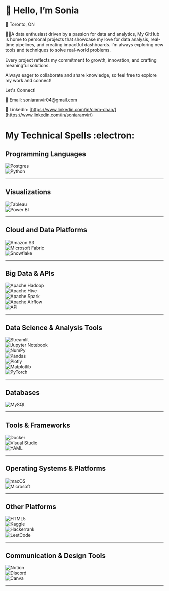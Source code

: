 # 👋 Hello, I’m Sonia
  
🌆 Toronto, ON

👩‍💻A data enthusiast driven by a passion for data and analytics, My GitHub is home to personal projects that showcase my love for data analysis, real-time pipelines, and creating impactful dashboards. I’m always exploring new tools and techniques to solve real-world problems.

Every project reflects my commitment to growth, innovation, and crafting meaningful solutions. 

Always eager to collaborate and share knowledge, so feel free to explore my work and connect!

Let's Connect!

📧 Email: soniaranvir04@gmail.com

🔗 LinkedIn: [https://www.linkedin.com/in/clem-chan/](https://www.linkedin.com/in/soniaranvir/)


# My Technical Spells :electron:

## Programming Languages  
![Postgres](https://img.shields.io/badge/postgres-%23316192.svg?style=for-the-badge&logo=postgresql&logoColor=white)  
![Python](https://img.shields.io/badge/python-3670A0?style=for-the-badge&logo=python&logoColor=ffdd54)  

---

## Visualizations  
![Tableau](https://img.shields.io/badge/tableau-E97627?style=for-the-badge&logo=tableau&logoColor=white)  
![Power BI](https://img.shields.io/badge/power_bi-F2C811?style=for-the-badge&logo=powerbi&logoColor=black)  

---

## Cloud and Data Platforms  
![Amazon S3](https://img.shields.io/badge/Amazon%20S3-FF9900?style=for-the-badge&logo=amazons3&logoColor=white)  
![Microsoft Fabric](https://img.shields.io/badge/microsoft_fabric-425DCB?style=for-the-badge&logo=microsoft&logoColor=white)  
![Snowflake](https://img.shields.io/badge/snowflake-%2329B5E8.svg?style=for-the-badge&logo=snowflake&logoColor=white)  

---

## Big Data & APIs  
![Apache Hadoop](https://img.shields.io/badge/Apache%20Hadoop-66CCFF?style=for-the-badge&logo=apachehadoop&logoColor=black)  
![Apache Hive](https://img.shields.io/badge/Apache%20Hive-FDEE21?style=for-the-badge&logo=apachehive&logoColor=black)  
![Apache Spark](https://img.shields.io/badge/apache_spark-E25A1C?style=for-the-badge&logo=apachespark&logoColor=white)  
![Apache Airflow](https://img.shields.io/badge/Apache%20Airflow-017CEE?style=for-the-badge&logo=Apache%20Airflow&logoColor=white)  
![API](https://img.shields.io/badge/api-005571?style=for-the-badge&logo=api&logoColor=white)  

---

## Data Science & Analysis Tools  
![Streamlit](https://img.shields.io/badge/Streamlit-%23FE4B4B.svg?style=for-the-badge&logo=streamlit&logoColor=white)  
![Jupyter Notebook](https://img.shields.io/badge/jupyter-%23FA0F00.svg?style=for-the-badge&logo=jupyter&logoColor=white)  
![NumPy](https://img.shields.io/badge/numpy-%23013243.svg?style=for-the-badge&logo=numpy&logoColor=white)  
![Pandas](https://img.shields.io/badge/pandas-%23150458.svg?style=for-the-badge&logo=pandas&logoColor=white)  
![Plotly](https://img.shields.io/badge/Plotly-%233F4F75.svg?style=for-the-badge&logo=plotly&logoColor=white)  
![Matplotlib](https://img.shields.io/badge/Matplotlib-%23ffffff.svg?style=for-the-badge&logo=Matplotlib&logoColor=black)  
![PyTorch](https://img.shields.io/badge/PyTorch-%23EE4C2C.svg?style=for-the-badge&logo=PyTorch&logoColor=white)  

---

## Databases  
![MySQL](https://img.shields.io/badge/mysql-4479A1.svg?style=for-the-badge&logo=mysql&logoColor=white)  

---

## Tools & Frameworks  
![Docker](https://img.shields.io/badge/docker-%230db7ed.svg?style=for-the-badge&logo=docker&logoColor=white)  
![Visual Studio](https://img.shields.io/badge/Visual%20Studio-5C2D91.svg?style=for-the-badge&logo=visual-studio&logoColor=white)  
![YAML](https://img.shields.io/badge/yaml-CAFEBA?style=for-the-badge&logo=yaml&logoColor=black)  

---

## Operating Systems & Platforms  
![macOS](https://img.shields.io/badge/mac%20os-000000?style=for-the-badge&logo=macos&logoColor=F0F0F0)  
![Microsoft](https://img.shields.io/badge/Microsoft-0078D4?style=for-the-badge&logo=microsoft&logoColor=white)  

---

## Other Platforms  
![HTML5](https://img.shields.io/badge/html5-%23E34F26.svg?style=for-the-badge&logo=html5&logoColor=white)  
![Kaggle](https://img.shields.io/badge/Kaggle-035a7d?style=for-the-badge&logo=kaggle&logoColor=white)  
![Hackerrank](https://img.shields.io/badge/-Hackerrank-2EC866?style=for-the-badge&logo=HackerRank&logoColor=white)  
![LeetCode](https://img.shields.io/badge/LeetCode-000000?style=for-the-badge&logo=LeetCode&logoColor=#d16c06)  

---

## Communication & Design Tools  
![Notion](https://img.shields.io/badge/Notion-%23000000.svg?style=for-the-badge&logo=notion&logoColor=white)  
![Discord](https://img.shields.io/badge/Discord-%235865F2.svg?style=for-the-badge&logo=discord&logoColor=white)  
![Canva](https://img.shields.io/badge/Canva-%2300C4CC.svg?style=for-the-badge&logo=Canva&logoColor=white)  

---



